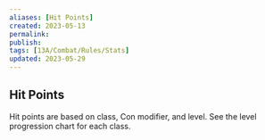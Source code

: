 ```yaml
---
aliases: [Hit Points]
created: 2023-05-13
permalink: 
publish: 
tags: [13A/Combat/Rules/Stats]
updated: 2023-05-29
---
```


## Hit Points

Hit points are based on class, Con modifier, and level. See the level  
progression chart for each class.